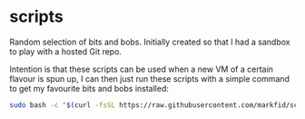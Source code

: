 # scripts
Random selection of bits and bobs. Initially created so that I had a sandbox to play with a hosted Git repo.

Intention is that these scripts can be used when a new VM of a certain flavour is spun up, I can then just run these scripts with a simple command to get my favourite bits and bobs installed:
```bash
sudo bash -c "$(curl -fsSL https://raw.githubusercontent.com/markfid/scripts/master/test.sh)"
```
